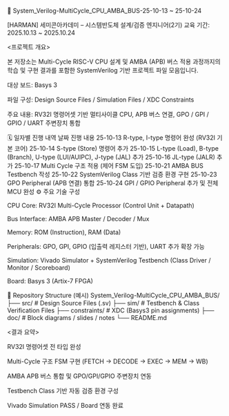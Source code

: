 🧠 System_Verilog-MultiCycle_CPU_AMBA_BUS-25-10-13 ~ 25-10-24

[HARMAN] 세미콘아카데미 – 시스템반도체 설계/검증 엔지니어(2기)
교육 기간: 2025.10.13 ~ 2025.10.24

<프로젝트 개요>

본 저장소는 Multi-Cycle RISC-V CPU 설계 및 AMBA (APB) 버스 적용 과정까지의
학습 및 구현 결과를 포함한 SystemVerilog 기반 프로젝트 파일 모음입니다.

대상 보드: Basys 3

파일 구성: Design Source Files / Simulation Files / XDC Constraints

주요 내용: RV32I 명령어셋 기반 멀티사이클 CPU, APB 버스 연결, GPO / GPI / GPIO / UART 주변장치 통합

🗓️ 일자별 진행 내역
날짜	진행 내용
25-10-13	R-type, I-type 명령어 완성 (RV32I 기본 코어)
25-10-14	S-type (Store) 명령어 추가
25-10-15	L-type (Load), B-type (Branch), U-type (LUI/AUIPC), J-type (JAL) 추가
25-10-16	JL-type (JALR) 추가
25-10-17	Multi Cycle 구조 적용 (제어 FSM 도입)
25-10-21	AMBA BUS Testbench 작성
25-10-22	SystemVerilog Class 기반 검증 환경 구현
25-10-23	GPO Peripheral (APB 연결) 통합
25-10-24	GPI / GPIO Peripheral 추가 및 전체 MCU 완성
⚙️ 주요 기술 구성

CPU Core: RV32I Multi-Cycle Processor (Control Unit + Datapath)

Bus Interface: AMBA APB Master / Decoder / Mux

Memory: ROM (Instruction), RAM (Data)

Peripherals: GPO, GPI, GPIO (입출력 레지스터 기반), UART 추가 확장 가능

Simulation: Vivado Simulator + SystemVerilog Testbench (Class Driver / Monitor / Scoreboard)

Board: Basys 3 (Artix-7 FPGA)

📂 Repository Structure (예시)
System_Verilog-MultiCycle_CPU_AMBA_BUS/
 ├── src/                # Design Source Files (.sv)
 ├── sim/                # Testbench & Class Verification Files
 ├── constraints/        # XDC (Basys3 pin assignments)
 ├── doc/                # Block diagrams / slides / notes
 └── README.md

<결과 요약>

RV32I 명령어셋 전 타입 완성

Multi-Cycle 구조 FSM 구현 (FETCH → DECODE → EXEC → MEM → WB)

AMBA APB 버스 통합 및 GPO/GPI/GPIO 주변장치 연동

Testbench Class 기반 자동 검증 환경 구성

Vivado Simulation PASS / Board 연동 완료
